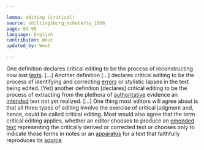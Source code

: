 ```yaml
---

lemma: editing (critical)
source: shillingsburg_scholarly_1996
page: 93-95
language: English
contributor: Wout
updated_by: Wout

---
```


One definition declares critical editing to be the process of reconstructing now lost [texts](text.html). [...] Another definition [...] declares critical editing to be the process of identifying and correcting [errors](textualFault.html) or stylistic lapses in the text being edited. [Yet] another definition [declares] critical editing to be the process of extracting from the plethora of [authoritative](authoritative.html) evidence an [intended](intentionality.html) text not yet realized. [...] One thing most editors will agree about is that all three types of editing involve the exercise of critical judgment and, hence, could be called critical editing. Most would also agree that the term critical editing applies, whether an editor chooses to produce an [emended text](textEmended.html) representing the critically derived or corrected text or chooses only to indicate those forms in notes or an [apparatus](apparatusCritical.html) for a text that faithfully reproduces its [source](textSource.html).
